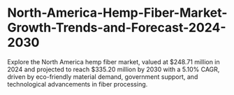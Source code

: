 # North-America-Hemp-Fiber-Market-Growth-Trends-and-Forecast-2024-2030
Explore the North America hemp fiber market, valued at $248.71 million in 2024 and projected to reach $335.20 million by 2030 with a 5.10% CAGR, driven by eco-friendly material demand, government support, and technological advancements in fiber processing.
